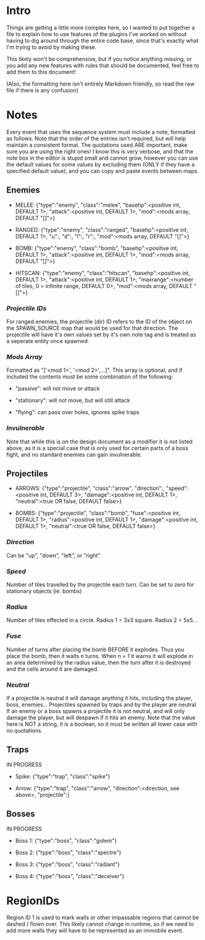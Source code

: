 # Intro

Things are getting a little more complex here, so I wanted to put together a 
file to explain how to use features of the plugins I've worked on without 
having to dig around through the entire code base, since that's exactly what 
I'm trying to avoid by making these.  

This likely won't be comprehensive, but if you notice anything missing, or you 
add any new features with rules that should be documented, feel free to add 
them to this document!

(Also, the formatting here isn't entirely Markdown friendly, so read the raw file if there is any confusion)

# Notes

Every event that uses the sequence system must include a note, formatted as 
follows.  Note that the order of the entries isn't required, but will help 
maintain a consistent format. The quotations used ARE important, make sure
you are using the right ones!  I know this is very verbose, and that the note 
box in the editor is stupid small and cannot grow, however you can use the 
default values for some values by excluding them (ONLY if they have a specified
default value), and you can copy and paste events between maps.

## Enemies
* MELEE:    {"type":"enemy", "class":"melee", "basehp":<positive int, DEFAULT 1>, "attack":<positive int, DEFAULT 1>, "mod":<mods array, DEFAULT "[]">}

* RANGED:   {"type":"enemy", "class":"ranged", "basehp":<positive int, DEFAULT 1>, "u":<projectile up ID>, "d":<projectile down ID>, "l":<projectile left ID>, "r":<projectile right ID>, "mod":<mods array, DEFAULT "[]">}

* BOMB:     {"type":"enemy", "class":"bomb", "basehp":<positive int, DEFAULT 1>, "attack":<positive int, DEFAULT 1>, "mod":<mods array, DEFAULT "[]">}

* HITSCAN:  {"type":"enemy", "class":"hitscan", "basehp":<positive int, DEFAULT 1>, "attack":<positive int, DEFAULT 1>, "maxrange":<number of tiles, 0 = infinite range, DEFAULT 0>, "mod":<mods array, DEFAULT "[]">}

### *Projectile IDs*
For ranged enemies, the projectile (dir) ID refers to the ID of the
object on the SPAWN_SOURCE map that would be used for that direction.  The projectile 
will have it's own values set by it's own note tag and is treated as a seperate 
entity once spawned.

### *Mods Array*
Formatted as "['<mod 1>', '<mod 2>',...]".  This array is optional, and if 
included the contents must be some combination of the following:
* "passive": will not move or attack

* "stationary": will not move, but will still attack

* "flying": can pass over holes, ignores spike traps

### *Invulnerable*
Note that while this is on the design document as a modifier it is not 
listed above, as it is a special case that is only used for certain parts of a boss 
fight, and no standard enemies can gain invulnerable.  

## Projectiles
* ARROWS:   {"type":"projectile", "class":"arrow", "direction":<direction>, "speed":<positive int, DEFAULT 3>, "damage":<positive int, DEFAULT 1>, "neutral":<true OR false, DEFAULT false>}

* BOMBS:    {"type":"projectile", "class":"bomb", "fuse":<positive int, DEFAULT 1>, "radius":<positive int, DEFAULT 1>, "damage":<positive int, DEFAULT 1>, "neutral":<true OR false, DEFAULT false>}

### *Direction*
Can be "up", "down", "left", or "right"  

### *Speed*
Number of tiles travelled by the projectile each turn.  Can be set to zero for 
stationary objects (ie. bombs)

### *Radius* 
Number of tiles effected in a circle.  Radius 1 = 3x3 square.  Radius 2 = 5x5...

### *Fuse*
Number of turns after placing the bomb BEFORE it explodes.  Thus you place the bomb, 
then it waits n turns.  When n = 1 it warns it will explode in an area determined by 
the radius value, then the turn after it is destroyed and the cells around it are damaged.

### *Neutral*
If a projectile is neutral it will damage anything it hits, including the player, 
boss, enemies...  Projectiles spawned by traps and by the player are neutral.  
If an enemy or a boss spawns a projectile it is not neutral, and will only damage 
the player, but will despawn if it hits an enemy.  Note that the value here is NOT 
a string, it is a boolean, so it must be written all lower case with no quotations.

## Traps
IN PROGRESS
* Spike:    {"type":"trap", "class":"spike"}

* Arrow:    {"type":"trap", "class":"arrow", "direction":<direction, see above>, "projectile":<projectile ID>}

## Bosses
IN PROGRESS

* Boss 1: {"type":"boss", "class":"golem"}

* Boss 2: {"type":"boss", "class":"spectre"}

* Boss 3: {"type":"boss", "class":"radiant"}

* Boss 4: {"type":"boss", "class":"deceiver"}


# RegionIDs

Region ID 1 is used to mark walls or other impassable regions that cannot be
dashed / flown over.  This likely cannot change in runtime, so if we need to 
add more walls they will have to be represented as an immobile event.